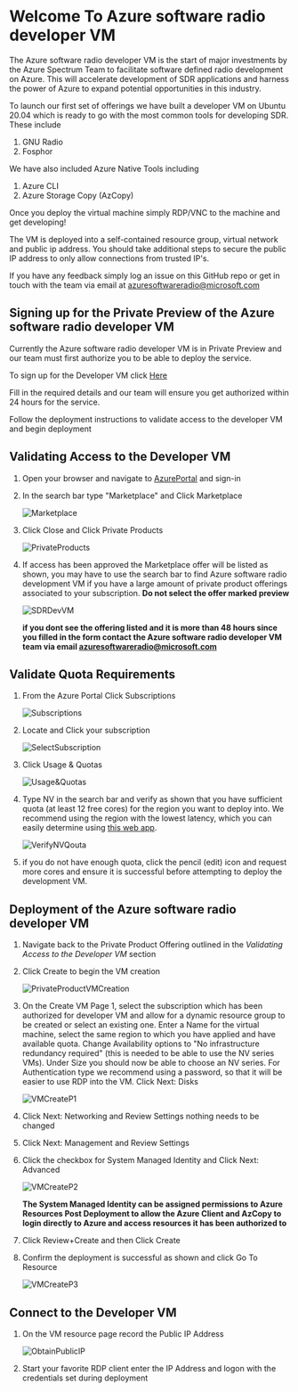 # Welcome To Azure software radio developer VM 

The Azure software radio developer VM is the start of major investments by the Azure Spectrum Team to facilitate software defined radio development on Azure. This will accelerate development of SDR applications and harness the power of Azure to expand potential opportunities in this industry.

To launch our first set of offerings we have built a developer VM on Ubuntu 20.04 which is ready to go with the most common tools for developing SDR. These include

1. GNU Radio 
2. Fosphor

We have also included Azure Native Tools including
1. Azure CLI
2. Azure Storage Copy (AzCopy) 

Once you deploy the virtual machine simply RDP/VNC to the machine and get developing!

The VM is deployed into a self-contained resource group, virtual network and public ip address. 
You should take additional steps to secure the public IP address to only allow connections from trusted IP's.

If you have any feedback simply log an issue on this GitHub repo or get in touch with the team via email at azuresoftwareradio@microsoft.com


## Signing up for the Private Preview of the Azure software radio developer VM

Currently the Azure software radio developer VM is in Private Preview and our team must first authorize you to be able to deploy the service. 

To sign up for the Developer VM click [Here](https://forms.office.com/r/sbZqBUVUE0) 

Fill in the required details and our team will ensure you get authorized within 24 hours for the service.

Follow the deployment instructions to validate access to the developer VM and begin deployment


## Validating Access to the Developer VM

1. Open your browser and navigate to [AzurePortal](https://portal.azure.com) and sign-in 
2. In the search bar type "Marketplace" and Click Marketplace 
   
   ![Marketplace](./../images/marketplace.jpg)

3. Click Close and Click Private Products
   
   ![PrivateProducts](./../images/privateproducts.jpg)

4. If access has been approved the Marketplace offer will be listed as shown, you may have to use the search bar to find Azure software radio development VM if you have a large amount of private product offerings associated to your subscription. 
   **Do not select the offer marked preview**
   
   ![SDRDevVM](./../images/azuresoftwareradiodevvmoffer.jpg)

   **if you dont see the offering listed and it is more than 48 hours since you filled in the form contact the Azure software radio developer VM team via email azuresoftwareradio@microsoft.com**

## Validate Quota Requirements

1. From the Azure Portal Click Subscriptions

   ![Subscriptions](./../images/subscriptions.jpg)

2. Locate and Click your subscription

   ![SelectSubscription](./../images/selectsubscription.jpg)

3. Click Usage & Quotas

   ![Usage&Quotas](./../images/usageqouta.jpg)

4. Type NV in the search bar and verify as shown that you have sufficient quota (at least 12 free cores) for the region you want to deploy into.  We recommend using the region with the lowest latency, which you can easily determine using [this web app](https://azurespeedtest.azurewebsites.net/).

   ![VerifyNVQouta](./../images/verifyqouta.jpg)

5. if you do not have enough quota, click the pencil (edit) icon and request more cores and ensure it is successful before attempting to deploy the development VM.

## Deployment of the Azure software radio developer VM

1. Navigate back to the Private Product Offering outlined in the *Validating Access to the Developer VM* section
2. Click Create to begin the VM creation
   
   ![PrivateProductVMCreation](./../images/vmcreation.jpg)

3. On the Create VM Page 1, select the subscription which has been authorized for developer VM and allow for a dynamic resource group to be created or select an existing one. Enter a Name for the virtual machine, select the same region to which you have applied and have available quota.  Change Availability options to "No infrastructure redundancy required" (this is needed to be able to use the NV series VMs).  Under Size you should now be able to choose an NV series.  For Authentication type we recommend using a password, so that it will be easier to use RDP into the VM.  Click Next: Disks
   
   ![VMCreateP1](./../images/vmcreate1.jpg)

4. Click Next: Networking and Review Settings nothing needs to be changed
5. Click Next: Management and Review Settings 
6. Click the checkbox for System Managed Identity and Click Next: Advanced
   
   ![VMCreateP2](./../images/vmcreate2.jpg)

    **The System Managed Identity can be assigned permissions to Azure Resources Post Deployment to allow the Azure Client and AzCopy to login directly to Azure and access resources it has been authorized to**
    
7. Click Review+Create and then Click Create
8. Confirm the deployment is successful as shown and click Go To Resource
   
   ![VMCreateP3](./../images/vmcreate3.jpg)

## Connect to the Developer VM 

1. On the VM resource page record the Public IP Address 
   
   ![ObtainPublicIP](./../images/rdptovm.jpg)

2. Start your favorite RDP client enter the IP Address and logon with the credentials set during deployment
